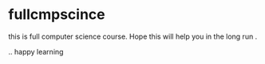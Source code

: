 # fullcmpscince

this is full computer science course. Hope this will help you in the long run .


.. happy learning 
